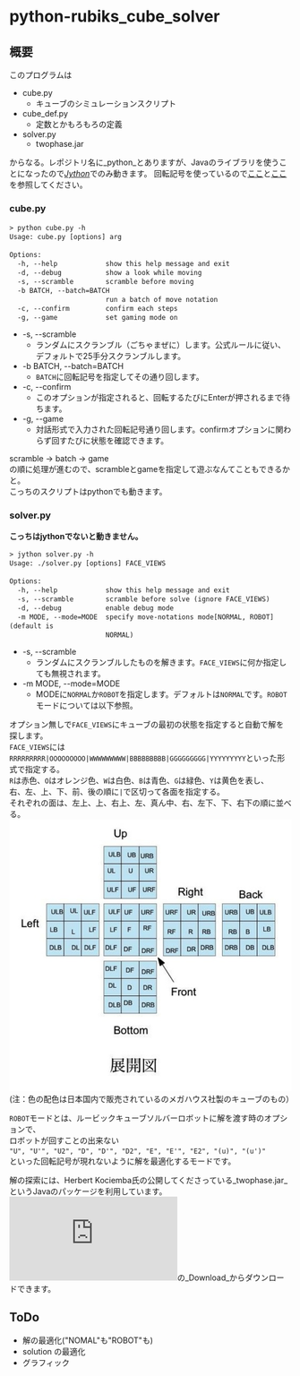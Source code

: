 python-rubiks\_cube\_solver
====

## 概要 ##
このプログラムは

 - cube.py
   - キューブのシミュレーションスクリプト
 - cube_def.py
   - 定数とかもろもろの定義
 - solver.py
   - twophase.jar

からなる。レポジトリ名に_python_とありますが、Javaのライブラリを使うことになったので[_Jython_](http://www.jython.org/)でのみ動きます。
回転記号を使っているので[ここ](http://www.planet-puzzle.com/cubekaiten.html)と[ここ](http://www.planet-puzzle.com/cube-shift.html)を参照してください。

### cube.py ###
    > python cube.py -h
    Usage: cube.py [options] arg  
    
    Options:  
      -h, --help            show this help message and exit  
      -d, --debug           show a look while moving  
      -s, --scramble        scramble before moving  
      -b BATCH, --batch=BATCH  
                            run a batch of move notation  
      -c, --confirm         confirm each steps  
      -g, --game            set gaming mode on  

 * -s, --scramble
   * ランダムにスクランブル（ごちゃまぜに）します。公式ルールに従い、デフォルトで25手分スクランブルします。
 * -b BATCH, --batch=BATCH
   * `BATCH`に回転記号を指定してその通り回します。
 * -c, --confirm
   * このオプションが指定されると、回転するたびにEnterが押されるまで待ちます。
 * -g, --game
   * 対話形式で入力された回転記号通り回します。confirmオプションに関わらず回すたびに状態を確認できます。

scramble -> batch -> game  
の順に処理が進むので、scrambleとgameを指定して遊ぶなんてこともできるかと。  
こっちのスクリプトはpythonでも動きます。

### solver.py ###
**こっちはjythonでないと動きません。**

    > jython solver.py -h
    Usage: ./solver.py [options] FACE_VIEWS
    
    Options:
      -h, --help            show this help message and exit
      -s, --scramble        scramble before solve (ignore FACE_VIEWS)
      -d, --debug           enable debug mode
      -m MODE, --mode=MODE  specify move-notations mode[NORMAL, ROBOT] (default is
                            NORMAL)

 * -s, --scramble
   * ランダムにスクランブルしたものを解きます。`FACE_VIEWS`に何か指定しても無視されます。
 * -m MODE, --mode=MODE
   * MODEに`NORMAL`か`ROBOT`を指定します。デフォルトは`NORMAL`です。`ROBOT`モードについては以下参照。
   
オプション無しで`FACE_VIEWS`にキューブの最初の状態を指定すると自動で解を探します。  
`FACE_VIEWS`には`RRRRRRRRR|OOOOOOOOO|WWWWWWWWW|BBBBBBBBB|GGGGGGGGG|YYYYYYYYY`といった形式で指定する。  
`R`は赤色、`O`はオレンジ色、`W`は白色、`B`は青色、`G`は緑色、`Y`は黄色を表し、  
右、左、上、下、前、後の順に`|`で区切って各面を指定する。  
それぞれの面は、左上、上、右上、左、真ん中、右、左下、下、右下の順に並べる。  
![展開図](https://github.com/pheehs/python-rubiks_cube_solver/raw/master/tenkai-zu.jpg "展開図")
(注：色の配色は日本国内で販売されているのメガハウス社製のキューブのもの）

`ROBOT`モードとは、ルービックキューブソルバーロボットに解を渡す時のオプションで、  
ロボットが回すことの出来ない  
`"U", "U'", "U2", "D", "D'", "D2", "E", "E'", "E2", "(u)", "(u')"`  
といった回転記号が現れないように解を最適化するモードです。

解の探索には、Herbert Kociemba氏の公開してくださっている_twophase.jar_というJavaのパッケージを利用しています。  
![ここ](http://kociemba.org/cube.htm)の_Download_からダウンロードできます。

## ToDo ##
 - 解の最適化("NOMAL"も"ROBOT"も)
 - solution の最適化
 - グラフィック
